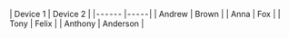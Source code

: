 | Device 1 | Device 2 |
| - - - - - - | - - - - - |
| Andrew | Brown |
| Anna | Fox |
| Tony | Felix |
| Anthony | Anderson |

